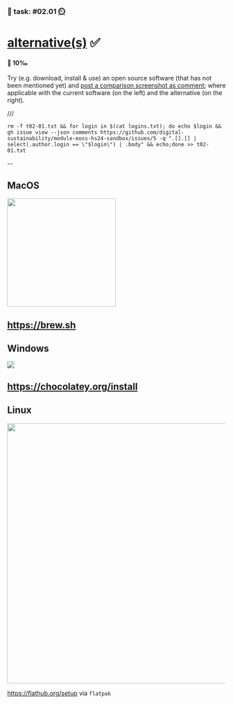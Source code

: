 ### 💪 task: #02.01 [⏲️](https://youtu.be/h1uaTOmvZbA)

# [alternative(s)](https://bfh.github.io/use) ✅

#### 🏅 10‰

Try (e.g. download, install & use) an open source software (that has not been mentioned yet) and [post a comparison screenshot as comment](https://github.com/digital-sustainability/module-eoss-hs24-sandbox/issues/5); where applicable with the current software (on the left) and the alternative (on the right).

///

```
rm -f t02-01.txt && for login in $(cat logins.txt); do echo $login && gh issue view --json comments https://github.com/digital-sustainability/module-eoss-hs24-sandbox/issues/5 -q ".[].[] | select(.author.login == \"$login\") | .body" && echo;done >> t02-01.txt
```

--
## MacOS

<img src="https://brew.sh/assets/img/homebrew.svg" width="250px">

https://brew.sh
--
## Windows

![](https://upload.wikimedia.org/wikipedia/commons/thumb/4/48/Chocolatey_icon.svg/512px-Chocolatey_icon.svg.png)

https://chocolatey.org/install
--
## Linux

<img src="https://flathub.org/_next/static/media/flathub-logo-toolbar.d9915edb.svg" width="600px">

https://flathub.org/setup via `flatpak`